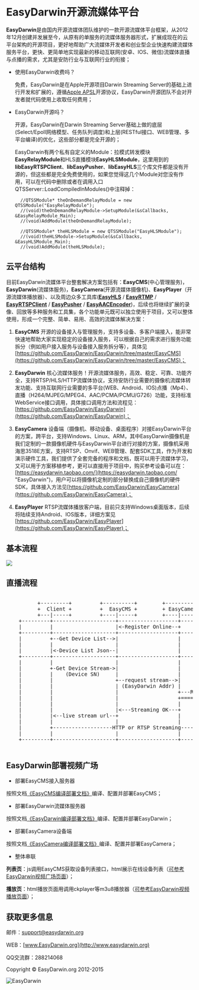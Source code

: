 # EasyDarwin开源流媒体平台 #

**EasyDarwin**是由国内开源流媒体团队维护的一款开源流媒体平台框架，从2012年12月创建并发展至今，从原有的单服务的流媒体服务器形式，扩展成现在的云平台架构的开源项目，更好地帮助广大流媒体开发者和创业型企业快速构建流媒体服务平台，更快、更简单地实现最新的移动互联网(安卓、IOS、微信)流媒体直播与点播的需求，尤其是安防行业与互联网行业的衔接；

- 使用EasyDarwin收费吗？

	免费，EasyDarwin是在Apple开源项目Darwin Streaming Server的基础上进行开发和扩展的，遵循[Apple APSL](http://www.opensource.apple.com/license/apsl/ "Apple APSL")开源协议，EasyDarwin开源团队不会对开发者就代码使用上收取任何费用；

- EasyDarwin开源吗？

	开源，EasyDarwin在Darwin Streaming Server基础上做的底层(Select/Epoll网络模型、任务队列调度)和上层(RESTful接口、WEB管理、多平台编译)的优化，这些部分都是完全开源的；

	EasyDarwin有两个私有自定义的Module：拉模式转发模块**EasyRelayModule**和HLS直播模块**EasyHLSModule**，这里用到的**libEasyRTSPClient**、**libEasyPusher**、**libEasyHLS**三个库文件都是没有开源的，但这些都是完全免费使用的，如果您觉得这几个Module对您没有作用，可以在代码中删除或者在调用入口QTSServer::LoadCompiledInModules()中注释掉：

		//QTSSModule* theOnDemandRelayModule = new QTSSModule("EasyRelayModule");
		//(void)theOnDemandRelayModule->SetupModule(&sCallbacks, &EasyRelayModule_Main);
		//(void)AddModule(theOnDemandRelayModule);

		//QTSSModule* theHLSModule = new QTSSModule("EasyHLSModule");
		//(void)theHLSModule->SetupModule(&sCallbacks, &EasyHLSModule_Main);
		//(void)AddModule(theHLSModule);


## 云平台结构 ##

目前EasyDarwin流媒体平台整套解决方案包括有：**EasyCMS**(中心管理服务)，**EasyDarwin**(流媒体服务)，**EasyCamera**(开源流媒体摄像机)、**EasyPlayer**（开源流媒体播放器）、以及周边众多工具库([**EasyHLS**](https://github.com/EasyDarwin/EasyHLS "EasyHLS") / [**EasyRTMP**](https://github.com/EasyDarwin/EasyRTMP "EasyRTMP") / [**EasyRTSPClient**](https://github.com/EasyDarwin/EasyRTSPClient "EasyRTSPClient") / [**EasyPusher**](https://github.com/EasyDarwin/EasyPusher "EasyPusher") / [**EasyAACEncoder**](https://github.com/EasyDarwin/EasyAACEncoder "EasyAACEncoder"))，后续也将继续扩展的录像、回放等多种服务和工具集，各个功能单元既可以独立使用于项目，又可以整体使用，形成一个完整、简单、易用、高效的流媒体解决方案：

1. **EasyCMS** 开源的设备接入与管理服务，支持多设备、多客户端接入，能非常快速地帮助大家实现稳定的设备接入服务，可以根据自己的需求进行服务功能拆分（例如用户接入服务与设备接入服务拆分等），具体见[https://github.com/EasyDarwin/EasyDarwin/tree/master/EasyCMS](https://github.com/EasyDarwin/EasyDarwin/tree/master/EasyCMS)；

1. **EasyDarwin** 核心流媒体服务！开源流媒体服务，高效、稳定、可靠、功能齐全，支持RTSP/HLS/HTTP流媒体协议，支持安防行业需要的摄像机流媒体转发功能、支持互联网行业需要的多平台(WEB、Android、IOS)点播（Mp4）、直播（H264/MJPEG/MPEG4、AAC/PCMA/PCMU/G726）功能，支持标准WebService接口调用，具体接口调用方法和流程见：[https://github.com/EasyDarwin/EasyDarwin](https://github.com/EasyDarwin/EasyDarwin)；

1. **EasyCamera** 设备端（摄像机、移动设备、桌面程序）对接EasyDarwin平台的方案，跨平台，支持Windows、Linux、ARM，其中EasyDarwin摄像机是我们定制的一款摄像机硬件与EasyDarwin平台进行对接的方案，摄像机采用海思3518E方案，支持RTSP、Onvif、WEB管理、配套SDK工具，作为开发和演示硬件工具，我们提供了全套完备的程序和文档，既可以用于流媒体学习，又可以用于方案移植参考，更可以直接用于项目中，购买参考设备可以在：[https://easydarwin.taobao.com/](https://easydarwin.taobao.com/ "EasyDarwin")，用户可以将摄像机定制的部分替换成自己摄像机的硬件SDK，具体接入方法见[https://github.com/EasyDarwin/EasyCamera](https://github.com/EasyDarwin/EasyCamera)；

1. **EasyPlayer** RTSP流媒体播放客户端，目前只支持Windows桌面版本，后续将陆续支持Android、IOS版本，详细方案见[https://github.com/EasyDarwin/EasyPlayer](https://github.com/EasyDarwin/EasyPlayer)；


## 基本流程 ##
![](http://www.easydarwin.org/skin/easydarwin/images/architecture20150825.png)


## 直播流程 ##

<pre>

          +---------+         +----------+        +------------+        +------------+
          +  Client +         +  EasyCMS +        + EasyCamera +        + EasyDarwin +
          +---|-----+         +----|-----+        +----|-------+        +------|-----+
    +---------+--------------------+-------------------+-----------------------+---------+
    |         |                    |<-Register Online--+                       |         |
    +---------+--------------------+-------------------+-----------------------+---------+
    |         +--Get Device List-->|                   |                       |         |
    |         |                    |                   |                       |         |
    |         |<-Device List Json--|                   |                       |         |
    +---------+--------------------+-------------------+-----------------------+---------+
    |         |                    |                   |                       |         |
    |         +-Get Device Stream->|                   |                       |         |
    |         |    (Device SN)     |                   |                       |         |
    |         |                    +--request stream-->|                       |         |
    |         |                    | (EasyDarwin Addr) |                       |         |
    |         |                    |                   +---RTSP Stream Push--->|         |
    |         |                    |                   +====RTP Streaming=====>|         |
    |         |                    |                   |                       |         |
    |         |                    |<---Streaming OK---+                       |         |
    |         |<--live stream url--+                   |                       |         |
    |         |                    |                   |                       |         |
    |         +-------------------HTTP or RTSP Streaming---------------------->|         |
    |         |                    |                   |                       |         |
    +---------+--------------------+-------------------+-----------------------+---------+

</pre>

## EasyDarwin部署视频广场 ##


- 部署EasyCMS接入服务器 

按照文档[《EasyCMS编译部署文档》](http://doc.easydarwin.org/EasyCMS/README/ "EasyCMS编译部署文档")编译、配置并部署EasyCMS；


- 部署EasyDarwin流媒体服务器 

按照文档[《EasyDarwin编译部署文档》](http://doc.easydarwin.org/EasyDarwin/README/#_1 "EasyDarwin编译部署文档")编译、配置并部署EasyDarwin；

- 部署EasyCamera设备端 


按照文档[《EasyCamera编译部署文档》](http://doc.easydarwin.org/EasyCamera/README/#_1 "EasyCamera编译部署文档")编译、配置并部署EasyCamera；

- 整体串联 

**列表页**：js调用EasyCMS获取设备列表接口，html展示在线设备列表（[可参考EasyDarwin视频广场页面](http://www.easydarwin.org/article/video/ "EasyDarwin视频广场")）；

**播放页**：html播放页面用调用ckplayer等m3u8播放器（[可参考EasyDarwin视频播放页面](http://www.easydarwin.org/article/hlsplayer/ "EasyDarwin视频播放")）；


## 获取更多信息 ##

邮件：[support@easydarwin.org](mailto:support@easydarwin.org) 

WEB：[www.EasyDarwin.org](http://www.easydarwin.org)

QQ交流群：288214068

Copyright &copy; EasyDarwin.org 2012-2015

![EasyDarwin](http://www.easydarwin.org/skin/easydarwin/images/wx_qrcode.jpg)